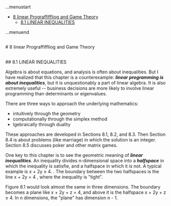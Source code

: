 ...menustart

 - [8 linear Prograffiffliog and Game Theory](#adb23269688b0aa7f8855b8987514b14)
	 - [8.1  LINEAR INEQUALITIES](#4d62bef35d1beae693322a0f9c87ffb7)

...menuend



<h2 id="adb23269688b0aa7f8855b8987514b14"></h2>
# 8 linear Prograffiffliog and Game Theory

<h2 id="4d62bef35d1beae693322a0f9c87ffb7"></h2>
## 8.1  LINEAR INEQUALITIES

Algebra is about equations, and analysis is often about inequalities. But I have realized that this chapter is a counterexample: ***linear programming is about inequalities***,  but it is unquestionably a part of linear algebra.  It is also extremely useful -- business decisions are more likely to involve linear programming than determinants or eigenvalues.

There are three ways to approach the underlying mathematics: 

 - intuitively through the geometry
 - computationally through the simplex method
 - lgebraically through duality

These approaches are developed in Sections 8.1, 8.2, and 8.3. Then Section 8.4 is about problems (like marriage) in which the solution is an integer. Section 8.5 discusses poker and other matrix games. 

One key to this chapter is to see the geometric meaning of ***linear inequalities***. An inequality divides n-dimensional space into a ***halfspace*** in which the inequality is satisfie,  and a halfspace in which it is not.  A typical example is x + 2y ≥ 4. . The boundary between the two halfspaces is the line x + 2y = 4 , where the inequality is "tight". 

Figure 8.1 would look almost the same in three dimensions. The boundary becomes a plane like x + 2y + z = 4, and above it is the halfspace x + 2y + z ≥ 4. In n dimensions, the "plane" has dimension n - 1.  


